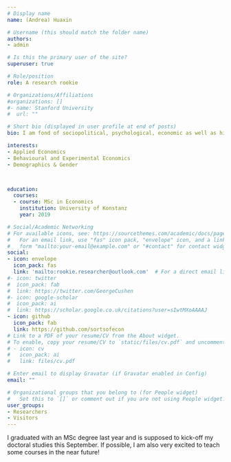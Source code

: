 ```yaml
---
# Display name
name: (Andrea) Huaxin

# Username (this should match the folder name)
authors:
- admin

# Is this the primary user of the site?
superuser: true

# Role/position
role: A research rookie

# Organizations/Affiliations
#organizations: []
#- name: Stanford University
#  url: ""

# Short bio (displayed in user profile at end of posts)
bio: I am fond of sociopolitical, psychological, economic as well as historical issues.

interests:
- Applied Economics
- Behavioural and Experimental Economics
- Demographics & Gender



education: 
  courses: 
  - course: MSc in Economics
    institution: University of Konstanz
    year: 2019

# Social/Academic Networking
# For available icons, see: https://sourcethemes.com/academic/docs/page-builder/#icons
#   For an email link, use "fas" icon pack, "envelope" icon, and a link in the
#   form "mailto:your-email@example.com" or "#contact" for contact widget.
social:
- icon: envelope
  icon_pack: fas
  link: 'mailto:rookie.researcher@outlook.com'  # For a direct email link, use "rookie.researcher@outlook.com".
#- icon: twitter
#  icon_pack: fab
#  link: https://twitter.com/GeorgeCushen
#- icon: google-scholar
#  icon_pack: ai
#  link: https://scholar.google.co.uk/citations?user=sIwtMXoAAAAJ
- icon: github
  icon_pack: fab
  link: https://github.com/sortsofecon
# Link to a PDF of your resume/CV from the About widget.
# To enable, copy your resume/CV to `static/files/cv.pdf` and uncomment the lines below.
# - icon: cv
#   icon_pack: ai
#   link: files/cv.pdf

# Enter email to display Gravatar (if Gravatar enabled in Config)
email: ""

# Organizational groups that you belong to (for People widget)
#   Set this to `[]` or comment out if you are not using People widget.
user_groups:
- Researchers
- Visitors
---
```


I graduated with an MSc degree last year and is supposed to kick-off my doctoral studies this September. If possible, I am also very excited to teach some courses in the near future!
